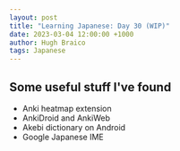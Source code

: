 ```yaml
---
layout: post
title: "Learning Japanese: Day 30 (WIP)"
date: 2023-03-04 12:00:00 +1000
author: Hugh Braico
tags: Japanese
---
```


## Some useful stuff I've found

* Anki heatmap extension
* AnkiDroid and AnkiWeb
* Akebi dictionary on Android
* Google Japanese IME


